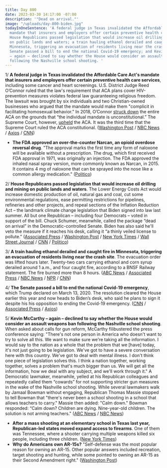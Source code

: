 ```yaml
---
title: Day 800
date: 2023-03-30 14:17:00 -07:00
description: '"Dead on arrival."'
image: "/uploads/day-800-biden.jpg"
todayInOneSentence: 'A federal judge in Texas invalidated the Affordable Care Act''s
  mandate that insurers and employers offer certain preventive health care services;
  House Republicans passed legislation that would increase oil drilling and mining
  on public lands and waters; a train hauling ethanol derailed and caught fire in
  Minnesota, triggering an evacuation of residents living near the crash site; the
  Senate passed a bill to end the national Covid-19 emergency; and Kevin McCarthy
  – again – declined to say whether the House would consider an assault weapons ban
  following the Nashville school shooting. '
---
```


1/ **A federal judge in Texas invalidated the Affordable Care Act's mandate that insurers and employers offer certain preventive health care services**, including some cancer and heart screenings. U.S. District Judge Reed O’Connor ruled that the law's requirement that ACA plans cover HIV-prevention measures violates federal law guaranteeing religious freedom. The lawsuit was brought by six individuals and two Christian-owned businesses who argued that the mandate would make them "complicit in facilitating homosexual behavior." In 2018, O’Connor [struck down](https://whatthefuckjusthappenedtoday.com/2018/12/17/day-697/) the entire ACA on the grounds that “the individual mandate is unconstitutional.” The Supreme Court, however, [upheld](https://whatthefuckjusthappenedtoday.com/2021/06/17/day-149/#1-the-supreme-court-upheld-the-affor) the ACA. It was the third time that the Supreme Court ruled the ACA constitutional. ([Washington Post](https://www.washingtonpost.com/health/2023/03/30/affordable-care-act-judge-oconnor/) / [NBC News](https://www.nbcnews.com/politics/politics-news/judge-strikes-obamacare-provision-requiring-insurers-cover-preventive-rcna77399) / [Axios](https://www.axios.com/2023/03/30/affordable-care-act-preventative-service-mandate-struck-down) / [CNN](https://www.cnn.com/2023/03/30/politics/affordable-care-act-preventive-care-reed-oconnor/index.html))

* **The FDA approved an over-the-counter Narcan, an opioid overdose reversal drug**. "The approval marks the first time any form of naloxone will be available without a prescription. The drug, which first received FDA approval in 1971, was originally an injection. The FDA approved the inhaled nasal spray version, more commonly known as Narcan, in 2015. It contains 4 mg of naloxone that can be sprayed into the nose like a common allergy medication." ([Politico](https://www.politico.com/news/2023/03/29/fda-otc-narcan-spray-approval-00089376))

2/ **House Republicans passed legislation that would increase oil drilling and mining on public lands and waters**. The Lower Energy Costs Act would increase domestic production of oil, natural gas and coal, cut some environmental regulations, ease permitting restrictions for pipelines, refineries and other projects, and repeal sections of the Inflation Reduction Act – the landmark climate change legislation that Biden signed into law last summer. All but one Republican – including four Democrats – voted in support of the bill. Chuck Schumer, meanwhile, called the package “dead on arrival” in the Democratic-controlled Senate. Biden has also said he'll veto the measure if it reaches his desk, calling it “a thinly veiled license to pollute.” ([Associated Press](https://apnews.com/article/climate-change-energy-oil-biden-republican-congress-b2d799a4b69dec464afb906c14f938d2) / [Washington Post](https://www.washingtonpost.com/politics/2023/03/30/house-republicans-energy-legislation/) / [New York Times](https://www.nytimes.com/2023/03/30/us/politics/gop-energy-bill.html) / [Wall Street Journal](https://www.wsj.com/articles/house-to-vote-on-gop-energy-agenda-boosting-oil-and-gas-production-7367ca25?mod=djemalertNEWS) / [CNN](https://www.cnn.com/2023/03/30/politics/house-republican-energy-bill) / [Politico](https://www.politico.com/news/2023/03/30/house-republicans-marquee-energy-bill-00089529))

3/ **A train hauling ethanol derailed and caught fire in Minnesota, triggering an evacuation of residents living near the crash site**. The evacuation order was lifted hours later. Twenty-two cars carrying ethanol and corn syrup derailed  around 1 a.m., and four caught fire, according to a BNSF Railway statement. The fire burned more than 8 hours. ([ABC News](https://abcnews.go.com/US/evacuation-order-issued-minnesota-train-derailment/story?id=98227514) / [Associated Press](https://apnews.com/article/minnesota-train-derailment-evacuation-ethanol-fire-73cc3e80f616070806f8f8b35191a616) / [NBC News](https://www.nbcnews.com/news/us-news/train-carrying-ethanol-derails-catches-fire-sparking-evacuation-reside-rcna77363) / [NPR](https://www.npr.org/2023/03/30/1166998646/minnesota-train-derailment-evacuation-fire-ethanol) / [CNN](https://www.cnn.com/2023/03/30/us/raymond-minnesota-train-derailment/))

4/ **The Senate passed a bill to end the national Covid-19 emergency**, which Trump declared on March 13, 2020. The resolution cleared the House earlier this year and now heads to Biden’s desk, who said he plans to sign it despite his his opposition to ending the Covid-19 emergency. ([CNN](https://www.cnn.com/2023/03/29/politics/vote-to-end-covid-emergency-congress/index.html) / [Associated Press](https://apnews.com/article/covid-biden-senate-national-emergency-bill-f0e08810c28cc648a9b778a86d2dc7e1) / [Axios](https://www.axios.com/2023/03/30/biden-house-democrats-covid-emergency))

5/ **Kevin McCarthy – again – declined to say whether the House would consider an assault weapons ban following the Nashville school shooting**. When asked about calls for gun reform, McCarthy filibustered the press conference saying: "There's not one person in America who doesn't want to try to solve all this. We want to make sure we're taking all the information. I would say to the nation as a whole that the problem that we [have] today, it's not just going to be legislation. We've got to have a severe conversation here with this country. We've got to deal with mental illness. I don't think one piece of legislation solves this. I think a nation together, working together, solves a problem that's much bigger than us. We will get all the information, how we deal with any subject, and we'll work through it." A Democratic lawmaker, meanwhile, yelled at his Republican colleagues and repeatedly called them “cowards” for not supporting stricter gun measures in the wake of the Nashville school shooting. While several lawmakers walk by Jamaal Bowman without engaging, Republican Thomas Massie stopped to tell Bowman that "there's never been a school shooting in a school that allows teachers to carry." Massie then added: "Calm down." Bowman responded: “Calm down? Children are dying. Nine-year-old children. The solution is not arming teachers." ([ABC News](https://abcnews.go.com/Politics/republican-leader-dodges-questions-assault-weapons-ban-after/story?id=98236644) / [NBC News](https://www.nbcnews.com/politics/congress/democrat-calls-republicans-cowards-tense-exchange-gun-violence-rcna77342))

* **After a mass shooting at an elementary school in Texas last year, Republican-led states moved expand access to firearms**. One of them was Tennessee, where a shooter carrying multiple weapons killed six people, including three children. ([New York Times](https://www.nytimes.com/2023/03/29/us/nashville-gun-laws.html))
* **Why do Americans own AR-15s?** "Self-defense was the most popular reason for owning an AR-15. Other popular answers included recreation, target shooting and hunting, while some pointed to owning an AR-15 as their Second Amendment right." ([Washington Post](https://www.washingtonpost.com/nation/interactive/2023/american-ar-15-gun-owners/))
 